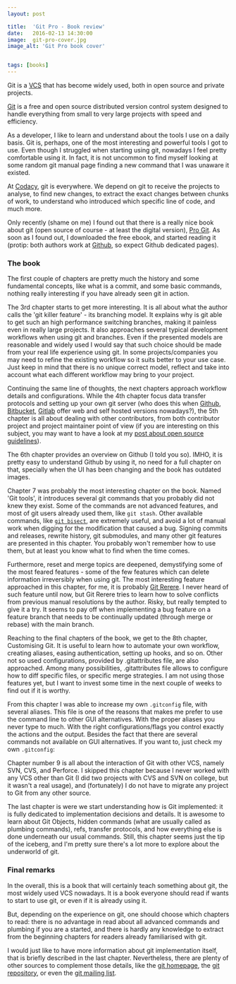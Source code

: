 ```yaml
---
layout: post

title:  'Git Pro - Book review'
date:   2016-02-13 14:30:00
image:  git-pro-cover.jpg
image_alt: 'Git Pro book cover'


tags: [books]
---
```

<span class="dropcap">G</span>it is a [VCS](https://en.wikipedia.org/wiki/Version_control) that has become widely used, both in open source and private projects.

[Git](https://git-scm.com/) is a free and open source distributed version control system designed to handle everything from small to very large projects with speed and efficiency.

As a developer, I like to learn and understand about the tools I use on a daily basis. Git is, perhaps, one of the most interesting and powerful tools I got to use. Even though I struggled when starting using git, nowadays I feel pretty comfortable using it. In fact, it is not uncommon to find myself looking at some random git manual page finding a new command that I was unaware it existed.

At [Codacy](https://www.codacy.com), git is everywhere. We depend on git to receive the projects to analyse, to find new changes, to extract the exact changes between chunks of work, to understand who introduced which specific line of code, and much more.

Only recently (shame on me) I found out that there is a really nice book about git (open source of course - at least the digital version), [Pro Git](http://git-scm.com/book/en/v2). As soon as I found out, I downloaded the free ebook, and started reading it (protip: both authors work at [Github](https://github.com/), so expect Github dedicated pages).

### The book

The first couple of chapters are pretty much the history and some fundamental concepts, like what is a commit, and some basic commands, nothing really interesting if you have already seen git in action.

The 3rd chapter starts to get more interesting. It is all about what the author calls the 'git killer feature' - its branching model. It explains why is git able to get such an high performance switching branches, making it painless even in really large projects. It also approaches several typical development workflows when using git and branches. Even if the presented models are reasonable and widely used I would say that such choice should be made from your real life experience using git. In some projects/companies you may need to refine the existing workflow so it suits better to your use case. Just keep in mind that there is no unique correct model, reflect and take into account what each different workflow may bring to your project.

Continuing the same line of thoughts, the next chapters approach workflow details and configurations. While the 4th chapter focus data transfer protocols and setting up your own git server (who does this when [Github](https://github.com/), [Bitbucket](https://bitbucket.org/), [Gitlab](https://about.gitlab.com/) offer web and self hosted versions nowadays?), the 5th chapter is all about dealing with other contributors, from both contributor project and project maintainer point of view (if you are interesting on this subject, you may want to have a look at my [post about open source guidelines](http://pedrorijo.com/blog/open-source-guidelines/)).

The 6th chapter provides an overview on Github (I told you so). IMHO, it is pretty easy to understand Github by using it, no need for a full chapter on that, specially when the UI has been changing and the book has outdated images.

Chapter 7 was probably the most interesting chapter on the book. Named 'Git tools', it introduces several git commands that you probably did not knew they exist. Some of the commands are not advanced features, and most of git users already used them, like `git stash`. Other available commands, like [`git bisect`](https://git-scm.com/docs/git-bisect), are extremely useful, and avoid a lot of manual work when digging for the modification that caused a bug. Signing commits and releases, rewrite history, git submodules, and many other git features are presented in this chapter. You probably won't remember how to use them, but at least you know what to find when the time comes.

Furthermore, reset and merge topics are deepened, demystifying some of the most feared features - some of the few features which can delete information irreversibly when using git.
The most interesting feature approached in this chapter, for me, it is probably [Git Rerere](https://git-scm.com/docs/git-rerere). I never heard of such feature until now, but Git Rerere tries to learn how to solve conflicts from previous manual resolutions by the author. Risky, but really tempted to give it a try. It seems to pay off when implementing a bug feature on a feature branch that needs to be continually updated (through merge or rebase) with the main branch.

Reaching to the final chapters of the book, we get to the 8th chapter, Customising Git. It is useful to learn how to automate your own workflow, creating aliases, easing authentication, setting up hooks, and so on. Other not so used configurations, provided by .gitattributes file, are also approached. Among many possibilities, .gitattributes file allows to configure how to diff specific files, or specific merge strategies. I am not using those features yet, but I want to invest some time in the next couple of weeks to find out if it is worthy.

From this chapter I was able to increase my own `.gitconfig` file, with several aliases. This file is one of the reasons that makes me prefer to use the command line to other GUI alternatives. With the proper aliases you never type to much. With the right configurations/flags you control exactly the actions and the output. Besides the fact that there are several commands not available on GUI alternatives. If you want to, just check my own `.gitconfig`:

<script src="https://gist.github.com/pedrorijo91/65166e70b1fdd8ef3913.js"></script>


Chapter number 9 is all about the interaction of Git with other VCS, namely SVN, CVS, and Perforce. I skipped this chapter because I never worked with any VCS other than Git (I did two projects with CVS and SVN on college, but it wasn't a real usage), and (fortunately) I do not have to migrate any project to Git from any other source.

The last chapter is were we start understanding how is Git implemented: it is fully dedicated to implementation decisions and details. It is awesome to learn about Git Objects, hidden commands (what are usually called as plumbing commands), refs, transfer protocols, and how everything else is done underneath our usual commands. Still, this chapter seems just the tip of the iceberg, and I'm pretty sure there's a lot more to explore about the underworld of git.

### Final remarks

In the overall, this is a book that will certainly teach something about git, the most widely used VCS nowadays. It is a book everyone should read if wants to start to use git, or even if it is already using it.

But, depending on the experience on git, one should choose which chapters to read: there is no advantage in read about all advanced commands and plumbing if you are a started, and there is hardly any knowledge to extract from the beginning chapters for readers already familiarised with git.

I would just like to have more information about git implementation itself, that is briefly described in the last chapter. Nevertheless, there are plenty of other sources to complement those details, like the [git homepage](http://git-scm.com/), the [git repository](https://github.com/git/git), or even the [git mailing list](http://git.661346.n2.nabble.com/).
